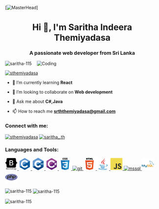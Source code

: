 [![MasterHead](https://i.pinimg.com/originals/83/b8/09/83b809857acd41a7bad4935b4734f9fc.gif)]
<h1 align="center">Hi 👋, I'm Saritha Indeera Themiyadasa</h1>
<h3 align="center">A passionate web developer from Sri Lanka</h3>
<img align="right" alt="Coding" width="400" src="https://miro.medium.com/v2/resize:fit:996/1*xNQKHj5vR7w9AcY_bDKYYw.gif">

<p align="left"> <img src="https://komarev.com/ghpvc/?username=saritha-115&label=Profile%20views&color=0e75b6&style=flat" alt="saritha-115" /> </p>

<p align="left"> <a href="https://twitter.com/sthemiyadasa" target="blank"><img src="https://img.shields.io/twitter/follow/sthemiyadasa?logo=twitter&style=for-the-badge" alt="sthemiyadasa" /></a> </p>

- 🌱 I’m currently learning **React**

- 👯 I’m looking to collaborate on **Web development**

- 💬 Ask me about **C#,Java**

- 📫 How to reach me **srththemiyadasa@gmail.com**

<h3 align="left">Connect with me:</h3>
<p align="left">
<a href="https://twitter.com/sthemiyadasa" target="blank"><img align="center" src="https://raw.githubusercontent.com/rahuldkjain/github-profile-readme-generator/master/src/images/icons/Social/twitter.svg" alt="sthemiyadasa" height="30" width="40" /></a>
<a href="https://instagram.com/saritha_.th" target="blank"><img align="center" src="https://raw.githubusercontent.com/rahuldkjain/github-profile-readme-generator/master/src/images/icons/Social/instagram.svg" alt="saritha_.th" height="30" width="40" /></a>
</p>

<h3 align="left">Languages and Tools:</h3>
<p align="left"> <a href="https://getbootstrap.com" target="_blank" rel="noreferrer"> <img src="https://raw.githubusercontent.com/devicons/devicon/master/icons/bootstrap/bootstrap-plain-wordmark.svg" alt="bootstrap" width="40" height="40"/> </a> <a href="https://www.cprogramming.com/" target="_blank" rel="noreferrer"> <img src="https://raw.githubusercontent.com/devicons/devicon/master/icons/c/c-original.svg" alt="c" width="40" height="40"/> </a> <a href="https://www.w3schools.com/cpp/" target="_blank" rel="noreferrer"> <img src="https://raw.githubusercontent.com/devicons/devicon/master/icons/cplusplus/cplusplus-original.svg" alt="cplusplus" width="40" height="40"/> </a> <a href="https://www.w3schools.com/cs/" target="_blank" rel="noreferrer"> <img src="https://raw.githubusercontent.com/devicons/devicon/master/icons/csharp/csharp-original.svg" alt="csharp" width="40" height="40"/> </a> <a href="https://www.w3schools.com/css/" target="_blank" rel="noreferrer"> <img src="https://raw.githubusercontent.com/devicons/devicon/master/icons/css3/css3-original-wordmark.svg" alt="css3" width="40" height="40"/> </a> <a href="https://git-scm.com/" target="_blank" rel="noreferrer"> <img src="https://www.vectorlogo.zone/logos/git-scm/git-scm-icon.svg" alt="git" width="40" height="40"/> </a> <a href="https://www.w3.org/html/" target="_blank" rel="noreferrer"> <img src="https://raw.githubusercontent.com/devicons/devicon/master/icons/html5/html5-original-wordmark.svg" alt="html5" width="40" height="40"/> </a> <a href="https://www.java.com" target="_blank" rel="noreferrer"> <img src="https://raw.githubusercontent.com/devicons/devicon/master/icons/java/java-original.svg" alt="java" width="40" height="40"/> </a> <a href="https://developer.mozilla.org/en-US/docs/Web/JavaScript" target="_blank" rel="noreferrer"> <img src="https://raw.githubusercontent.com/devicons/devicon/master/icons/javascript/javascript-original.svg" alt="javascript" width="40" height="40"/> </a> <a href="https://www.microsoft.com/en-us/sql-server" target="_blank" rel="noreferrer"> <img src="https://www.svgrepo.com/show/303229/microsoft-sql-server-logo.svg" alt="mssql" width="40" height="40"/> </a> <a href="https://www.mysql.com/" target="_blank" rel="noreferrer"> <img src="https://raw.githubusercontent.com/devicons/devicon/master/icons/mysql/mysql-original-wordmark.svg" alt="mysql" width="40" height="40"/> </a> <a href="https://www.php.net" target="_blank" rel="noreferrer"> <img src="https://raw.githubusercontent.com/devicons/devicon/master/icons/php/php-original.svg" alt="php" width="40" height="40"/> </a> </p>

<p><img align="left" src="https://github-readme-stats.vercel.app/api/top-langs?username=saritha-115&show_icons=true&locale=en&layout=compact" alt="saritha-115" /></p>

<p>&nbsp;<img align="center" src="https://github-readme-stats.vercel.app/api?username=saritha-115&show_icons=true&locale=en" alt="saritha-115" /></p>

<p><img align="center" src="https://github-readme-streak-stats.herokuapp.com/?user=saritha-115&" alt="saritha-115" /></p>
